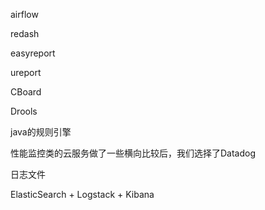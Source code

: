 airflow

redash



easyreport

ureport

CBoard







Drools

java的规则引擎





性能监控类的云服务做了一些横向比较后，我们选择了Datadog



日志文件

ElasticSearch + Logstack + Kibana

